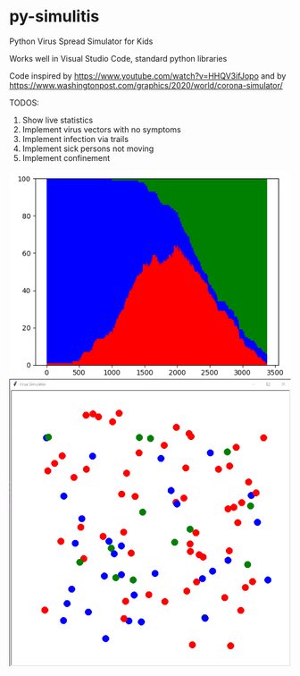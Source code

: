 # py-simulitis
Python Virus Spread Simulator for Kids

Works well in Visual Studio Code, standard python libraries


Code inspired by
https://www.youtube.com/watch?v=HHQV3ifJopo
and by
https://www.washingtonpost.com/graphics/2020/world/corona-simulator/

TODOS:
1. Show live statistics
2. Implement virus vectors with no symptoms
3. Implement infection via trails 
4. Implement sick persons not moving
5. Implement confinement 

![Alt text](images/distribution.png?raw=true "Distribution")
![Alt text](images/simulation.png?raw=true "Simulation")
